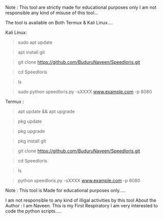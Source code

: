 
 Note : This tool are strictly made for educational purposes only 
 I am not responsible any kind of misuse of this tool...

 The tool is available on Both Termux & Kali Linux....
 
 Kali Linux:

 >sudo apt update
 
 >apt install git
 
 >git clone https://github.com/BuduruNaveen/Speedloris.git
 
 >cd Speedloris
 
 >ls
 
 >sudo python speedloris.py -sXXXX www.example.com -p 8080


 Termux :
 
 >apt update && apt upgrade
 
 >pkg update
 
 >pkg upgrade
 
 >pkg install git
 
 >git clone https://github.com/BuduruNaveen/Speedloris.git
 
 >cd Speedloris
 
 >ls
 
 >python speedloris.py -sXXXX www.example.com -p 8080

 Note : This tool is Made for educational purposes only.....

 I am not responsible to any kind of illigal activities by this tool
About the Author : I am  Naveen. This is my First Respiratory I am very interested to code the python scripts.....


